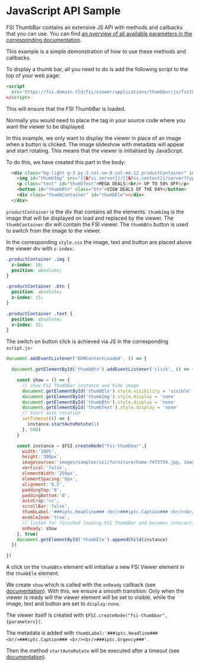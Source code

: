 # JavaScript API Sample

FSI ThumbBar contains an extensive JS API with methods and callbacks that you can use.
You can find [an overview of all available parameters in the corresponding documentation](https://docs.neptunelabs.com/docs/fsi-thumbbar/js-api/public-methods).

This example is a simple demonstration of how to use these methods and callbacks.

To display a thumb bar, all you need to do is add the following script to the top of your web page:

```html
<script
  src='https://fsi.domain.tld/fsi/viewer/applications/thumbbar/js/fsithumbbar.js'
</script>
```
This will ensure that the FSI ThumbBar is loaded.

Normally you would need to place the *<fsi-thumbbar>* tag in your source code where you want the viewer to be displayed.

In this example, we only want to display the viewer in place of an image when a button is clicked. The image slideshow with metadata will appear and start rotating.
This means that the viewer is initialised by JavaScript.

To do this, we have created this part in the body:

```html
  <div class="bg-light g-3 py-3 col-sm-8 col-md-12 productContainer" id="productContainer">
    <img id="thumbImg" src="{{&fsi.server}}/{{&fsi.context}}/server?type=image&source=images/samples/ssi/furniture/shelves-4032134.jpg&width=1269&rect=0.2888,0.34931,0.65009,0.27263&height=300&effects=pad(CC,FFFFFF),transparency(50)" width="1269" alt="" height="300">
    <p class="text" id="thumbText">MEGA DEALS:<br/> UP TO 50% OFF</p>
    <button id="thumbBtn" class="btn">VIEW DEALS OF THE DAY</button>
    <div class="thumbContainer" id="thumbEle"></div>
  </div>
```
`productContainer` is the div that contains all the elements.
`thumbImg` is the image that will be displayed on load and replaced by the viewer.
The `thumbContainer` div will contain the FSI viewer.
The `thumbBtn` button is used to switch from the image to the viewer.

In the corresponding `style.css` the image, text and button are placed above the viewer div with `z-index`:

```css
.productContainer .img {
  z-index: 10;
  position: absolute;
}

.productContainer .btn {
  position: absolute;
  z-index: 15;
}

.productContainer .text {
  position: absolute;
  z-index: 15;
}
```

The switch on button click is achieved via JS in the corresponding `script.js`-

```js
document.addEventListener('DOMContentLoaded', () => {

  document.getElementById('thumbBtn').addEventListener('click', () => {

    const show = () => {
      // show FSI ThumbBar instance and hide image
      document.getElementById('thumbEle').style.visibility = 'visible'
      document.getElementById('thumbImg').style.display = 'none'
      document.getElementById('thumbBtn').style.display = 'none'
      document.getElementById('thumbText').style.display = 'none'
      // Start auto rotation
      setTimeout(() => {
        instance.startAutoRotate(1)
      }, 500)
    }

    const instance = $FSI.createNode("fsi-thumbbar",{
      width:'100%',
      height:'300px',
      imagesources:'images/samples/ssi/furniture/home-7473734.jpg, images/samples/ssi/furniture/home-7531451.jpg, images/samples/ssi/furniture/home-7531461_1920.jpg, images/samples/ssi/furniture/home-7531469.jpg, images/samples/ssi/furniture/home-7567164.jpg, images/samples/ssi/furniture/interior-design-6012873.jpg, images/samples/ssi/furniture/dresser-6717656.jpg, images/samples/ssi/furniture/living-room-7225005.jpg, images/samples/ssi/furniture/living-room-7547558.jpg, images/samples/ssi/furniture/home-2082923.jpg',
      vertical:'false',
      elementWidth:'250px',
      elementSpacing:'6px',
      alignment:'0.5',
      paddingTop:'0',
      paddingBottom:'0',
      autoCrop:'cc',
      scrollBar:'false',
      thumbLabel:'###iptc.Headline### <br/>###iptc.Caption### <br/><br/>###iptc.Urgency###',
      enableZoom:'true',
      // listen for finished loading FSI ThumbBar and becomes interactive
      onReady: show
    }, true)
    document.getElementById('thumbEle').appendChild(instance)
  })

})

```

A click on the `thumbBtn` element will initialise a new FSI Viewer element in the `thumbEle` element.

We create `show` which is called with the `onReady` callback (see [documentation](https://docs.neptunelabs.com/docs/fsi-thumbbar/js-api/callbacks#onready)).
With this, we ensure a smooth transition: Only when the viewer is ready will the viewer element will be set to visible, while the image, text and button are set to `display:none`.

The viewer itself is created with `$FSI.createNode("fsi-thumbbar",{parameters})`.

The metadata is added with `thumbLabel:'###iptc.Headline### <br/>###iptc.Caption### <br/><br/>###iptc.Urgency###'`.

Then the method `startAutoRotate` will be executed after a timeout (see [documentation](https://docs.neptunelabs.com/docs/fsi-thumbbar/js-api/public-methods#startautorotate)).
